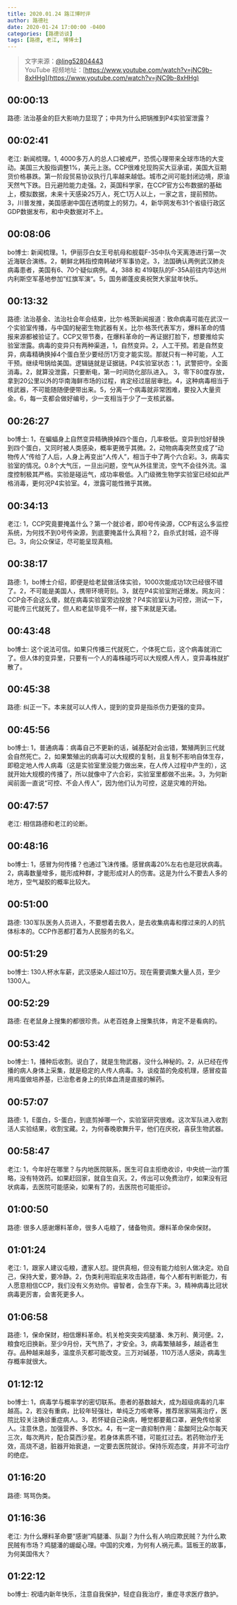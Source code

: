 ```yaml
---
title: 2020.01.24 路江博时评
author: 路德社
date: 2020-01-24 17:00:00 -0400
categories: [路德访谈]
tags: [路德, 老江, 博博士]
---
```


> 文字来源：[@ling52804443](https://twitter.com/ling52804443)  
> YouTube 视频地址：[https://www.youtube.com/watch?v=jNC9b-8xHHg](https://www.youtube.com/watch?v=jNC9b-8xHHg)

## 00:00:13

路德: 法治基金的巨大影响力显现了；中共为什么把锅推到P4实验室泄露？

## 00:02:41

老江: 新闻梳理。1, 4000多万人的总人口被戒严，恐慌心理带来全球市场的大变动。美国三大股指调整1%，美元上涨。CCP很难兑现购买大豆承诺，美国大豆期货价格暴跌。第一阶段贸易协议执行几率越来越低。城市之间可能封闭边境，原油天然气下跌。日元避险能力走强。2，英国科学家，在CCP官方公布数据的基础上，模拟数据，未来十天感染25万人，死亡1万人以上，一家之言，提前预防。3，川普发推，美国感谢中国在透明度上的努力。4，新华网发布31个省级行政区GDP数据发布，和中央数据对不上。

## 00:08:06

bo博士: 新闻梳理。1，伊丽莎白女王号航母和舰载F-35中队今天离港进行第一次近海联合演练。2，朝鲜北韩指控南韩破坏军事协定。3，法国确认两例武汉肺炎病毒患者，美国有6、70个疑似病例。4，388 和 419联队的F-35A前往内华达州内利斯空军基地参加“红旗军演“。5，国务卿蓬皮奥祝贺大家鼠年快乐。

## 00:13:32

路德: 法治基金、法治社会年会结束，比尔·格茨新闻报道：致命病毒可能在武汉一个实验室传播，与中国的秘密生物武器有关。比尔·格茨代表军方，爆料革命的情报来源都被验证了。CCP又带节奏，在爆料革命的一再证据打脸下，想要推给实验室泄露。病毒的变异只有两种渠道，1，自然变异。2，人工干预。若是自然变异，病毒精确换掉4个蛋白至少要经历1万变才能实现。那就只有一种可能，人工干预。继续甩锅给美国。逻辑链就是证据链。P4实验室状态：1，武警把守。全面消毒。2，就算没泄露，只要断电，第一时间防化部队进入。 3，零下80度存放，拿到20公里以外的华南海鲜市场的过程，肯定经过层层审批。4，这种病毒相当于核武器，不可能随随便便带出来。5，分离一个病毒就非常困难，要投入大量资金。6，每一支都会做好编号，少一支相当于少了一支核武器。

## 00:26:27

bo博士: 1，在蝙蝠身上自然变异精确换掉四个蛋白，几率极低。变异到恰好替换到四个蛋白，又同时被人类感染，概率更微乎其微。2，动物病毒突然变成了“动物传人”传给了人后，人身上再变出“人传人”，相当于中了两个六合彩。3，病毒实验室的情况。0.8个大气压，一旦出问题，空气从外往里流，空气不会往外流。温度控制极其严格。实验是碰运气，成功率极低。入门级微生物学实验室已经如此严格消毒，更何况P4实验室。4，泄露可能性微乎其微。

## 00:34:13

老江: 1，CCP究竟要掩盖什么？第一个就诊者，即0号传染源，CCP有这么多监控系统，为何找不到0号传染源，到底要掩盖什么真相？2，自杀式封城，迫不得已。3，向公众保证，尽可能呈现真相。

## 00:38:17

路德: 1，bo博士介绍，即便是给老鼠做活体实验，1000次能成功1次已经很不错了。2，不可能是美国人，携带环境苛刻。3，就在P4实验室附近爆发。网友问：CCP会不会这么傻，就在病毒实验室旁边投放？P4实验室认为可控，测试一下，可能传三代就死了。但人和老鼠毕竟不一样，接下来就是天谴。

## 00:43:48

bo博士: 这个说法可信。如果只传播三代就死亡，个体死亡后，这个病毒就消亡了。但人体的变异里，只要有一个人的毒株碰巧可以大规模人传人，变异毒株就扩散了。

## 00:45:38

路德: 纠正一下。本来就可以人传人，提到的变异是指杀伤力更强的变异。

## 00:45:56

bo博士: 1，普通病毒：病毒自己不更新的话，碱基配对会出错，繁殖两到三代就会自然死亡。2，如果繁殖出的病毒可以大规模的复制，且复制不影响自体生存，即稳定地人传人病毒（这是实验室里没能力做出来，在人传人过程中产生的），这就开始大规模的传播了，所以就像中了六合彩，实验室里都做不出来。3，为何新闻前面一直说“可控、不会人传人”，因为他们认为可控，这是灾难的开始。

## 00:47:57

老江: 相信路德和老江的论断。

## 00:48:16

bo博士: 1，感冒为何传播？也通过飞沫传播。感冒病毒20%左右也是冠状病毒。2，病毒数量增多，能形成种群，才能形成对人的伤害。这是为什么不要去人多的地方，空气凝胶的概率比较大。

## 00:51:00

路德: 130军队医务人员进入，不要想着去救人，是去收集病毒和撑过来的人的抗体标本的。CCP作恶都打着为人民服务的名义。

## 00:51:29

bo博士: 130人杯水车薪，武汉感染人超过10万。现在需要调集大量人员，至少1300人。

## 00:52:29

路德: 在老鼠身上搜集的都很珍贵。从老百姓身上搜集抗体，肯定不是看病的。

## 00:53:42

bo博士: 1，播种后收割。说白了，就是生物武器，没什么神秘的。2，从已经在传播的病人身体上采集，就是稳定的人传人病毒。3，谈疫苗的免疫机理，感冒疫苗用鸡蛋做培养基，已治愈者身上的抗体血清是直接的解药。

## 00:57:07

路德: 1，E蛋白，S-蛋白，到底剪掉哪一个，实验室研究很难。这次军队进入收割活人实验结果，收割宝藏。2，为何春晚歌舞升平，他们在庆祝，喜获生物武器。

## 00:58:47

老江: 1，今年好在哪里？与内地医院联系，医生可自主拒绝收诊，中央统一治疗策略，没有特效药。如果赶回家，就自生自灭。2，传出可以免费治疗，如果没有冠状病毒，去医院可能感染，如果有了的，去医院也可能拒诊。

## 01:00:50

路德: 很多人感谢爆料革命，很多人屯粮了，储备物资。爆料革命保命保财。

## 01:01:24

老江: 1，跟家人建议屯粮，遭家人怼。提供真相，但没有能力给别人做决定。劝自己，保持大爱，要冷静。2，伪类利用瑕疵来攻击路德，每个人都有判断能力，有人愿意相信CCP，我们没有义务劝你。睿智者，会生存下来。3，精神病毒比冠状病毒更厉害，会害死更多人。

## 01:06:58

路德: 1，保命保财，相信爆料革命。机关枪突突突鸡腿潘、朱万利、黄河便。2，粮食吃旧换新。至少9月份，天气热了，才安全。3，病毒繁殖越多，越适者生存。品种越来越多，温度杀灭都可能改变。三万对碱基，110万活人感染，病毒生存概率就很大。

## 01:12:12

bo博士: 1，病毒学与概率学的密切联系。患者的基数越大，成为超级病毒的几率越高。2，若没有重病，比较年轻强壮，单纯乏力咳嗽等，推荐居家隔离治疗，医院比较关注确诊重症病人。3，若怀疑自己染病，睡觉都要戴口罩，避免传给家人。注意休息，加强营养、多饮水。4，有一定一直抑制作用：盐酸阿比朵尔每天三次，每次两片，配合莫西沙星。若身体素质不错，可能扛过去。若药物治疗无效，高烧不退，脏器开始衰退，一定要去医院就诊。保持乐观态度，并非不可治疗的绝症。

## 01:16:20

路德: 骂骂伪类。

## 01:16:36

老江: 为什么爆料革命要“感谢”鸡腿潘、队副？为什么有人响应欺民贼？为什么欺民贼有市场？鸡腿潘的龌龊心理。中国的灾难，为何有人祸元素。篮板王的故事，为何美国伟大？

## 01:22:12

bo博士: 祝墙内新年快乐，注意自我保护，轻症自我治疗，重症寻求医疗救护。
